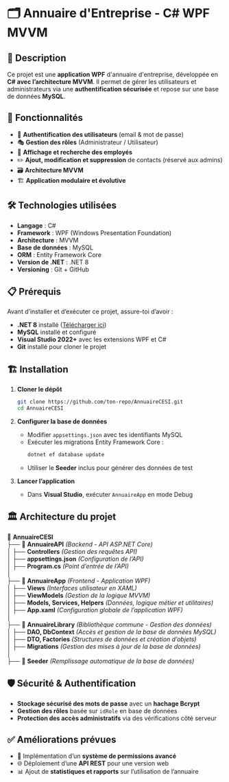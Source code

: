 # 🗂️ Annuaire d'Entreprise - C# WPF MVVM

## 📌 Description

Ce projet est une **application WPF** d'annuaire d'entreprise, développée en **C# avec l’architecture MVVM**. Il permet de gérer les utilisateurs et administrateurs via une **authentification sécurisée** et repose sur une base de données **MySQL**.

## 🚀 Fonctionnalités

- 🔐 **Authentification des utilisateurs** (email & mot de passe)
- 🎭 **Gestion des rôles** (Administrateur / Utilisateur)
- 📇 **Affichage et recherche des employés**
- ✏️ **Ajout, modification et suppression** de contacts (réservé aux admins)
- 🗃️ **Architecture MVVM**
- 🏗️ **Application modulaire et évolutive**

## 🛠️ Technologies utilisées

- **Langage** : C#
- **Framework** : WPF (Windows Presentation Foundation)
- **Architecture** : MVVM
- **Base de données** : MySQL
- **ORM** : Entity Framework Core
- **Version de .NET** : .NET 8
- **Versioning** : Git + GitHub

## 📋 Prérequis

Avant d’installer et d’exécuter ce projet, assure-toi d’avoir :

- **.NET 8** installé ([Télécharger ici](https://dotnet.microsoft.com/en-us/download))
- **MySQL** installé et configuré
- **Visual Studio 2022+** avec les extensions WPF et C#
- **Git** installé pour cloner le projet

## 🏗️ Installation

1. **Cloner le dépôt**
   ```sh
   git clone https://github.com/ton-repo/AnnuaireCESI.git
   cd AnnuaireCESI
   ```

2. **Configurer la base de données**
   - Modifier `appsettings.json` avec tes identifiants MySQL
   - Exécuter les migrations Entity Framework Core :
     ```sh
     dotnet ef database update
     ```
   - Utiliser le **Seeder** inclus pour générer des données de test

3. **Lancer l’application**
   - Dans **Visual Studio**, exécuter `AnnuaireApp` en mode Debug

## 🏛️ Architecture du projet

📂 **AnnuaireCESI**  
├── 📁 **AnnuaireAPI** *(Backend - API ASP.NET Core)*  
│   ├── **Controllers** *(Gestion des requêtes API)*  
│   ├── **appsettings.json** *(Configuration de l’API)*  
│   ├── **Program.cs** *(Point d’entrée de l’API)*  
│  
├── 📁 **AnnuaireApp** *(Frontend - Application WPF)*  
│   ├── **Views** *(Interfaces utilisateur en XAML)*  
│   ├── **ViewModels** *(Gestion de la logique MVVM)*  
│   ├── **Models, Services, Helpers** *(Données, logique métier et utilitaires)*  
│   ├── **App.xaml** *(Configuration globale de l’application WPF)*  
│  
├── 📁 **AnnuaireLibrary** *(Bibliothèque commune - Gestion des données)*  
│   ├── **DAO, DbContext** *(Accès et gestion de la base de données MySQL)*  
│   ├── **DTO, Factories** *(Structures de données et création d’objets)*  
│   ├── **Migrations** *(Gestion des mises à jour de la base de données)*  
│  
├── 📁 **Seeder** *(Remplissage automatique de la base de données)*  

## 🛡️ Sécurité & Authentification

- **Stockage sécurisé des mots de passe** avec un **hachage Bcrypt**
- **Gestion des rôles** basée sur `idRole` en base de données
- **Protection des accès administratifs** via des vérifications côté serveur

## ✅ Améliorations prévues

- 📌 Implémentation d’un **système de permissions avancé**
- 🌐 Déploiement d’une **API REST** pour une version web
- 📊 Ajout de **statistiques et rapports** sur l’utilisation de l’annuaire


